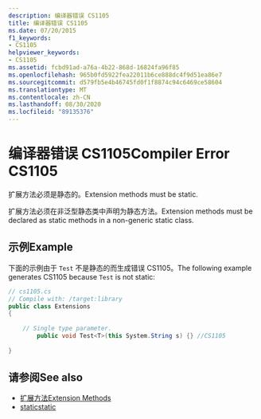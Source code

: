 ```yaml
---
description: 编译器错误 CS1105
title: 编译器错误 CS1105
ms.date: 07/20/2015
f1_keywords:
- CS1105
helpviewer_keywords:
- CS1105
ms.assetid: fcbd91ad-a76a-4b22-868d-16824fa96f85
ms.openlocfilehash: 965b0fd5922fea22011b6ce888dc4f9d51ea86e7
ms.sourcegitcommit: d579fb5e4b46745fd0f1f8874c94c6469ce58604
ms.translationtype: MT
ms.contentlocale: zh-CN
ms.lasthandoff: 08/30/2020
ms.locfileid: "89135376"
---
```

# <a name="compiler-error-cs1105"></a><span data-ttu-id="dd55a-103">编译器错误 CS1105</span><span class="sxs-lookup"><span data-stu-id="dd55a-103">Compiler Error CS1105</span></span>
<span data-ttu-id="dd55a-104">扩展方法必须是静态的。</span><span class="sxs-lookup"><span data-stu-id="dd55a-104">Extension methods must be static.</span></span>  
  
 <span data-ttu-id="dd55a-105">扩展方法必须在非泛型静态类中声明为静态方法。</span><span class="sxs-lookup"><span data-stu-id="dd55a-105">Extension methods must be declared as static methods in a non-generic static class.</span></span>  
  
## <a name="example"></a><span data-ttu-id="dd55a-106">示例</span><span class="sxs-lookup"><span data-stu-id="dd55a-106">Example</span></span>  
 <span data-ttu-id="dd55a-107">下面的示例由于 `Test` 不是静态的而生成错误 CS1105。</span><span class="sxs-lookup"><span data-stu-id="dd55a-107">The following example generates CS1105 because `Test` is not static:</span></span>  
  
```csharp  
// cs1105.cs  
// Compile with: /target:library  
public class Extensions  
{  
  
    // Single type parameter.  
        public void Test<T>(this System.String s) {} //CS1105  
  
}  
```  
  
## <a name="see-also"></a><span data-ttu-id="dd55a-108">请参阅</span><span class="sxs-lookup"><span data-stu-id="dd55a-108">See also</span></span>

- [<span data-ttu-id="dd55a-109">扩展方法</span><span class="sxs-lookup"><span data-stu-id="dd55a-109">Extension Methods</span></span>](../programming-guide/classes-and-structs/extension-methods.md)
- [<span data-ttu-id="dd55a-110">static</span><span class="sxs-lookup"><span data-stu-id="dd55a-110">static</span></span>](../language-reference/keywords/static.md)
